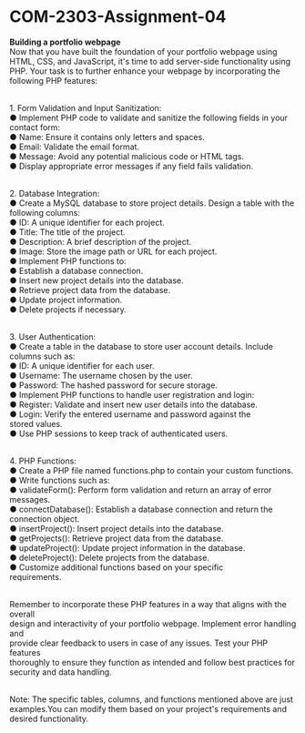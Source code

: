 # COM-2303-Assignment-04

<p><strong>Building a portfolio webpage</strong><br />Now that you have built the foundation of your portfolio webpage using HTML, CSS, and JavaScript, it's time to add server-side functionality using PHP. Your task is to further enhance your webpage by incorporating the following PHP features:</p>
<p><br />1. Form Validation and Input Sanitization:<br />● Implement PHP code to validate and sanitize the following fields in your<br />contact form:<br />● Name: Ensure it contains only letters and spaces.<br />● Email: Validate the email format.<br />● Message: Avoid any potential malicious code or HTML tags.<br />● Display appropriate error messages if any field fails validation.</p>
<p><br />2. Database Integration:<br />● Create a MySQL database to store project details. Design a table with the<br />following columns:<br />● ID: A unique identifier for each project.<br />● Title: The title of the project.<br />● Description: A brief description of the project.<br />● Image: Store the image path or URL for each project.<br />● Implement PHP functions to:<br />● Establish a database connection.<br />● Insert new project details into the database.<br />● Retrieve project data from the database.<br />● Update project information.<br />● Delete projects if necessary.</p>
<p><br />3. User Authentication:<br />● Create a table in the database to store user account details. Include<br />columns such as:<br />● ID: A unique identifier for each user.<br />● Username: The username chosen by the user.<br />● Password: The hashed password for secure storage.<br />● Implement PHP functions to handle user registration and login:<br />● Register: Validate and insert new user details into the database.<br />● Login: Verify the entered username and password against the<br />stored values.<br />● Use PHP sessions to keep track of authenticated users.</p>
<p><br />4. PHP Functions:<br />● Create a PHP file named functions.php to contain your custom functions.<br />● Write functions such as:<br />● validateForm(): Perform form validation and return an array of error<br />messages.<br />● connectDatabase(): Establish a database connection and return the<br />connection object.<br />● insertProject(): Insert project details into the database.<br />● getProjects(): Retrieve project data from the database.<br />● updateProject(): Update project information in the database.<br />● deleteProject(): Delete projects from the database.<br />● Customize additional functions based on your specific<br />requirements.</p>
<p><br />Remember to incorporate these PHP features in a way that aligns with the overall<br />design and interactivity of your portfolio webpage. Implement error handling and<br />provide clear feedback to users in case of any issues. Test your PHP features<br />thoroughly to ensure they function as intended and follow best practices for security and data handling.</p>
<p><br />Note: The specific tables, columns, and functions mentioned above are just examples.You can modify them based on your project's requirements and desired functionality.</p>
